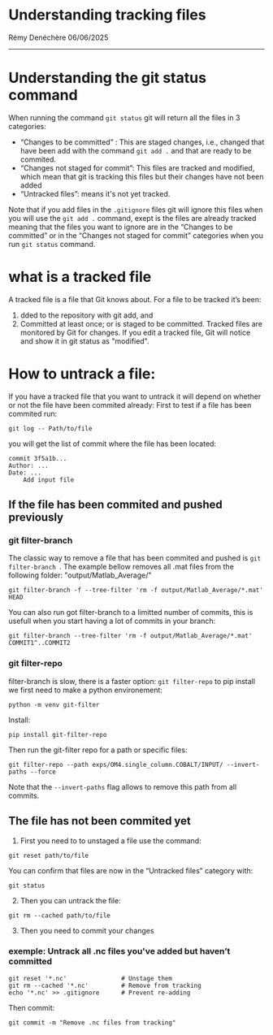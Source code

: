 # Understanding tracking files 
Rémy Denéchère 
06/06/2025

---

# Understanding the git status command 
When running the command `git status` git will return all the files in 3 categories: 
- “Changes to be committed” : This are staged changes, i.e., changed that have been add with the command `git add .` and that are ready to be commited. 
- “Changes not staged for commit”: This files are tracked and modified, which mean that git is tracking this files but their changes have not been added
- “Untracked files”: means it's not yet tracked. 

Note that if you add files in the `.gitignore` files  git will ignore this files when you will use the `git add .` command, 
exept is the files are already tracked meaning that the files you want to ignore are in the “Changes to be committed” 
or in the “Changes not staged for commit” categories when you run `git status` command.  

# what is a tracked file 
A tracked file is a file that Git knows about. For a file to be tracked it’s been:
1. dded to the repository with git add, and
2. Committed at least once; or is staged to be committed.
Tracked files are monitored by Git for changes.
If you edit a tracked file, Git will notice and show it in git status as "modified".

# How to untrack a file: 
If you have a tracked file that you want to untrack it will depend on whether or not the file have been commited already: 
First to test if a file has been commited run: 
```
git log -- Path/to/file
```
you will get the list of commit where the file has been located: 
```
commit 3f5a1b...
Author: ...
Date: ...
    Add input file
```
## If the file has been commited and pushed previously
### git filter-branch 
The classic way to remove a file that has been commited and pushed is `git filter-branch `.
The example bellow removes all .mat files from the following folder: "output/Matlab_Average/"
```
git filter-branch -f --tree-filter 'rm -f output/Matlab_Average/*.mat' HEAD
```
You can also run got filter-branch to a limitted number of commits, this is usefull when you start having a lot of commits
in your branch: 
```
git filter-branch --tree-filter 'rm -f output/Matlab_Average/*.mat' COMMIT1^..COMMIT2
```

### git filter-repo
filter-branch is slow, there is a faster option: `git filter-repo`
to pip install we first need to make a python environement: 
```
python -m venv git-filter
```
Install:
```
pip install git-filter-repo
```
Then run the git-filter repo for a path or specific files: 
```
git filter-repo --path exps/OM4.single_column.COBALT/INPUT/ --invert-paths --force
```
Note that the `--invert-paths` flag allows to remove this path from all commits. 


## The file has not been commited yet
1. First you need to to unstaged a file use the command: 
```
git reset path/to/file
```
You can confirm that files are now in the “Untracked files” category with:
```
git status
```
2. Then you can untrack the file:
```
git rm --cached path/to/file
```
3. Then you need to commit your changes

### exemple: Untrack all .nc files you've added but haven’t committed
```
git reset '*.nc'               # Unstage them
git rm --cached '*.nc'         # Remove from tracking
echo '*.nc' >> .gitignore      # Prevent re-adding
```
Then commit: 
```
git commit -m "Remove .nc files from tracking"
```


